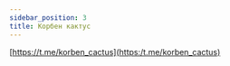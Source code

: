 ```yaml
---
sidebar_position: 3
title: Корбен кактус
---
```

[https://t.me/korben_cactus](https:/t.me/korben_cactus)  